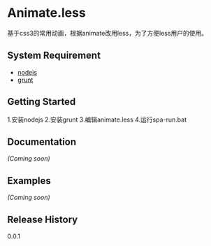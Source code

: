 # Animate.less

基于css3的常用动画，根据animate改用less，为了方便less用户的使用。

## System Requirement
* [nodejs](http://nodejs.org/)
* [grunt]()

## Getting Started

1.安装nodejs
2.安装grunt
3.编辑animate.less
4.运行spa-run.bat

## Documentation
_(Coming soon)_

## Examples
_(Coming soon)_

## Release History
0.0.1
